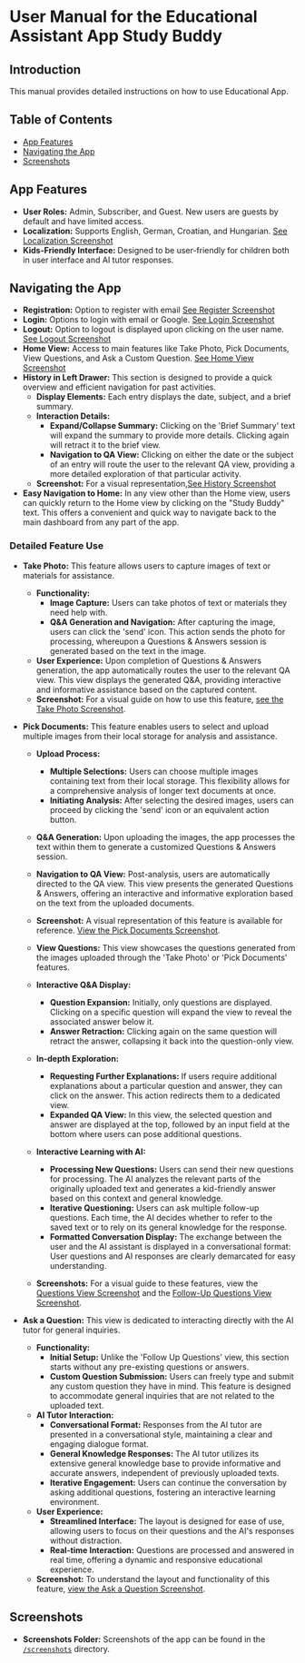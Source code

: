 # User Manual for the Educational Assistant App Study Buddy

## Introduction
This manual provides detailed instructions on how to use Educational App.

## Table of Contents
- [App Features](#app-features)
- [Navigating the App](#navigating-the-app)
- [Screenshots](#screenshots)

## App Features
- **User Roles:** Admin, Subscriber, and Guest. New users are guests by default and have limited access.
- **Localization:** Supports English, German, Croatian, and Hungarian. [See Localization Screenshot](screenshots/localization.jpg)
- **Kids-Friendly Interface:** Designed to be user-friendly for children both in user interface and AI tutor responses.

## Navigating the App
- **Registration:** Option to register with email [See Register Screenshot](screenshots/register.jpg)
- **Login:** Options to login with email or Google. [See Login Screenshot](screenshots/login.jpg)
- **Logout:** Option to logout is displayed upon clicking on the user name. [See Logout Screenshot](screenshots/logout.jpg)
- **Home View:** Access to main features like Take Photo, Pick Documents, View Questions, and Ask a Custom Question. [See Home View Screenshot](screenshots/home_view.jpg)
- **History in Left Drawer:** This section is designed to provide a quick overview and efficient navigation for past activities.
  - **Display Elements:** Each entry displays the date, subject, and a brief summary.
  - **Interaction Details:**
    - **Expand/Collapse Summary:** Clicking on the 'Brief Summary' text will expand the summary to provide more details. Clicking again will retract it to the brief view.
    - **Navigation to QA View:** Clicking on either the date or the subject of an entry will route the user to the relevant QA view, providing a more detailed exploration of that particular activity.
  - **Screenshot:** For a visual representation,[See History Screenshot](screenshots/history.jpg)
- **Easy Navigation to Home:** In any view other than the Home view, users can quickly return to the Home view by clicking on the "Study Buddy" text. This offers a convenient and quick way to navigate back to the main dashboard from any part of the app.

### Detailed Feature Use
- **Take Photo:** This feature allows users to capture images of text or materials for assistance.
  - **Functionality:**
    - **Image Capture:** Users can take photos of text or materials they need help with.
    - **Q&A Generation and Navigation:** After capturing the image, users can click the 'send' icon. This action sends the photo for processing, whereupon a Questions & Answers session is generated based on the text in the image. 
  - **User Experience:** Upon completion of Questions & Answers generation, the app automatically routes the user to the relevant QA view. This view displays the generated Q&A, providing interactive and informative assistance based on the captured content.
  - **Screenshot:** For a visual guide on how to use this feature, [see the Take Photo Screenshot](screenshots/take_photo.jpg).

- **Pick Documents:** This feature enables users to select and upload multiple images from their local storage for analysis and assistance.
  - **Upload Process:**
    - **Multiple Selections:** Users can choose multiple images containing text from their local storage. This flexibility allows for a comprehensive analysis of longer text documents at once.
    - **Initiating Analysis:** After selecting the desired images, users can proceed by clicking the 'send' icon or an equivalent action button.
  - **Q&A Generation:** Upon uploading the images, the app processes the text within them to generate a customized Questions & Answers session.
  - **Navigation to QA View:** Post-analysis, users are automatically directed to the QA view. This view presents the generated Questions & Answers, offering an interactive and informative exploration based on the text from the uploaded documents.
  - **Screenshot:** A visual representation of this feature is available for reference. [View the Pick Documents Screenshot](screenshots/pick_documents.jpg).

  - **View Questions:** This view showcases the questions generated from the images uploaded through the 'Take Photo' or 'Pick Documents' features.
  - **Interactive Q&A Display:**
    - **Question Expansion:** Initially, only questions are displayed. Clicking on a specific question will expand the view to reveal the associated answer below it.
    - **Answer Retraction:** Clicking again on the same question will retract the answer, collapsing it back into the question-only view.
  - **In-depth Exploration:**
    - **Requesting Further Explanations:** If users require additional explanations about a particular question and answer, they can click on the answer. This action redirects them to a dedicated view.
    - **Expanded QA View:** In this view, the selected question and answer are displayed at the top, followed by an input field at the bottom where users can pose additional questions.
  - **Interactive Learning with AI:**
    - **Processing New Questions:** Users can send their new questions for processing. The AI analyzes the relevant parts of the originally uploaded text and generates a kid-friendly answer based on this context and general knowledge.
    - **Iterative Questioning:** Users can ask multiple follow-up questions. Each time, the AI decides whether to refer to the saved text or to rely on its general knowledge for the response.
    - **Formatted Conversation Display:** The exchange between the user and the AI assistant is displayed in a conversational format: User questions and AI responses are clearly demarcated for easy understanding.
  - **Screenshots:** For a visual guide to these features, view the [Questions View Screenshot](screenshots/qa.jpg) and the [Follow-Up Questions View Screenshot](screenshots/follow_up_questions.jpg).
  
- **Ask a Question:** This view is dedicated to interacting directly with the AI tutor for general inquiries.
  - **Functionality:**
    - **Initial Setup:** Unlike the 'Follow Up Questions' view, this section starts without any pre-existing questions or answers.
    - **Custom Question Submission:** Users can freely type and submit any custom question they have in mind. This feature is designed to accommodate general inquiries that are not related to the uploaded text.
  - **AI Tutor Interaction:**
    - **Conversational Format:** Responses from the AI tutor are presented in a conversational style, maintaining a clear and engaging dialogue format. 
    - **General Knowledge Responses:** The AI tutor utilizes its extensive general knowledge base to provide informative and accurate answers, independent of previously uploaded texts.
    - **Iterative Engagement:** Users can continue the conversation by asking additional questions, fostering an interactive learning environment.
  - **User Experience:**
    - **Streamlined Interface:** The layout is designed for ease of use, allowing users to focus on their questions and the AI's responses without distraction.
    - **Real-time Interaction:** Questions are processed and answered in real time, offering a dynamic and responsive educational experience.
  - **Screenshot:** To understand the layout and functionality of this feature, [view the Ask a Question Screenshot](screenshots/custom_questions.jpg).

## Screenshots
- **Screenshots Folder:** Screenshots of the app can be found in the [`/screenshots`](/screenshots) directory.






